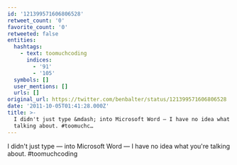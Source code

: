 ```yaml
---
id: '121399571606806528'
retweet_count: '0'
favorite_count: '0'
retweeted: false
entities:
  hashtags:
    - text: toomuchcoding
      indices:
        - '91'
        - '105'
  symbols: []
  user_mentions: []
  urls: []
original_url: https://twitter.com/benbalter/status/121399571606806528
date: '2011-10-05T01:41:28.000Z'
title: >-
  I didn't just type &mdash; into Microsoft Word — I have no idea what you're
  talking about. #toomuchc…
---
```


I didn't just type &mdash; into Microsoft Word — I have no idea what you're talking about. #toomuchcoding